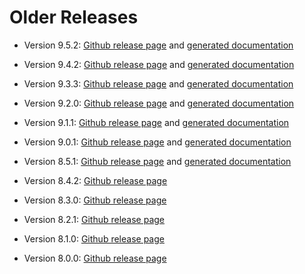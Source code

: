 Older Releases
==============

 -  Version 9.5.2:
    [Github release page](https://github.com/dealii/dealii/releases/tag/v9.5.2)
    and [generated documentation](https://www.dealii.org/9.5.0/index.html)

 -  Version 9.4.2:
    [Github release page](https://github.com/dealii/dealii/releases/tag/v9.4.2)
    and [generated documentation](https://www.dealii.org/9.4.1/index.html)

 -  Version 9.3.3:
    [Github release page](https://github.com/dealii/dealii/releases/tag/v9.3.3)
    and [generated documentation](https://www.dealii.org/9.3.3/index.html)

 -  Version 9.2.0:
    [Github release page](https://github.com/dealii/dealii/releases/tag/v9.2.0)
    and [generated documentation](https://www.dealii.org/9.2.0/index.html)

 -  Version 9.1.1:
    [Github release page](https://github.com/dealii/dealii/releases/tag/v9.1.1)
    and [generated documentation](https://www.dealii.org/9.1.1/index.html)

 -  Version 9.0.1:
    [Github release page](https://github.com/dealii/dealii/releases/tag/v9.0.1)
    and [generated documentation](https://www.dealii.org/9.0.0/index.html)

 -  Version 8.5.1:
    [Github release page](https://github.com/dealii/dealii/releases/tag/v8.5.1)
    and [generated documentation](https://www.dealii.org/8.5.1/index.html)

 -  Version 8.4.2:
    [Github release page](https://github.com/dealii/dealii/releases/tag/v8.4.2)

 -  Version 8.3.0:
    [Github release page](https://github.com/dealii/dealii/releases/tag/v8.3.0)

 -  Version 8.2.1:
    [Github release page](https://github.com/dealii/dealii/releases/tag/v8.2.1)

 -  Version 8.1.0:
    [Github release page](https://github.com/dealii/dealii/releases/tag/v8.1.0)

 -  Version 8.0.0:
    [Github release page](https://github.com/dealii/dealii/releases/tag/v8.0.0)
